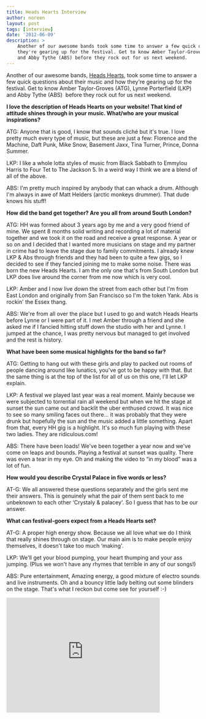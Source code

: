 ```yaml
---
title: Heads Hearts Interview
author: noreen
layout: post
tags: [interview]
date: '2012-06-09'
description: >
    Another of our awesome bands took some time to answer a few quick questions about their music and how
    they're gearing up for the festival. Get to know Amber Taylor-Groves (ATG), Lynne Porterfield (LKP)
    and Abby Tythe (ABS) before they rock out for us next weekend.
---
```

Another of our awesome bands, [Heads Hearts][1], took some time to answer a few quick questions about their music and how they're gearing up for the festival. Get to know Amber Taylor-Groves (ATG), Lynne Porterfield (LKP) and Abby Tythe (ABS)  before they rock out for us next weekend.

**I love the description of Heads Hearts on your website! That kind of attitude shines through in your music. What/who are your musical inspirations?**

ATG: Anyone that is good, I know that sounds cliché but it's true. I love pretty much every type of music, but these are just a few: Florence and the Machine, Daft Punk, Mike Snow, Basement Jaxx, Tina Turner, Prince, Donna Summer.

LKP: I like a whole lotta styles of music from Black Sabbath to Emmylou Harris to Four Tet to The Jackson 5. In a weird way I think we are a blend of all of the above.

ABS: I'm pretty much inspired by anybody that can whack a drum. Although I'm always in awe of Matt Helders (arctic monkeys drummer). That dude knows his stuff!

**How did the band get together? Are you all from around South London?**

ATG: HH was formed about 3 years ago by me and a very good friend of mine. We spent 8 months solid writing and recording a lot of material together and we took it on the road and receive a great response. A year or so on and I decided that I wanted more musicians on stage and my partner in crime had to leave the stage due to family commitments. I already knew LKP & Abs through friends and they had been to quite a few gigs, so I decided to see if they fancied joining me to make some noise. There was born the new Heads Hearts.
I am the only one that's from South London but LKP does live around the corner from me now which is very cool.

LKP: Amber and I now live down the street from each other but I'm from East London and originally from San Francisco so I'm the token Yank. Abs is rockin' the Essex thang.

ABS: We're from all over the place but I used to go and watch Heads Hearts before Lynne or I were part of it. I met Amber through a friend and she asked me if I fancied hitting stuff down the studio with her and Lynne. I jumped at the chance, I was pretty nervous but managed to get involved and the rest is history.

**What have been some musical highlights for the band so far?**

ATG: Getting to hang out with these girls and play to packed out rooms of people dancing around like lunatics, you've got to be happy with that. But the same thing is at the top of the list for all of us on this one, I'll let LKP explain.

LKP: A festival we played last year was a real moment. Mainly because we were subjected to torrential rain all weekend but when we hit the stage at sunset the sun came out and backlit the uber enthused crowd. It was nice to see so many smiling faces out there… it was probably that they were drunk but hopefully the sun and the music added a little something. Apart from that, every HH gig is a highlight. It's so much fun playing with these two ladies. They are ridiculous.com!

ABS: There have been loads! We've been together a year now and we've come on leaps and bounds. Playing a festival at sunset was quality. There was even a tear in my eye. Oh and making the video to “in my blood” was a lot of fun.

**How would you describe Crystal Palace in five words or less?**

AT-G: We all answered these questions separately and the girls sent me their answers. This is genuinely what the pair of them sent back to me unbeknown to each other ‘Crystaly & palacey'. So I guess that has to be our answer.

**What can festival-goers expect from a Heads Hearts set?**

AT-G: A proper high energy show. Because we all love what we do I think that really shines through on stage. Our main aim is to make people enjoy themselves, it doesn't take too much ‘making'.

LKP: We'll get your blood pumping, your heart thumping and your ass jumping. (Plus we won't have any rhymes that terrible in any of our songs!)

ABS: Pure entertainment, Amazing energy, a good mixture of electro sounds and live instruments. Oh and a bouncy little lady belting out some blinders on the stage. That's what I reckon but come see for yourself :-)

<p><iframe src="http://player.vimeo.com/video/5201853?title=0&amp;byline=0&amp;portrait=0" frameborder="0" width="400" height="300"> </iframe></p>
 

[1]: http://headshearts.com/fr_headshearts.cfm